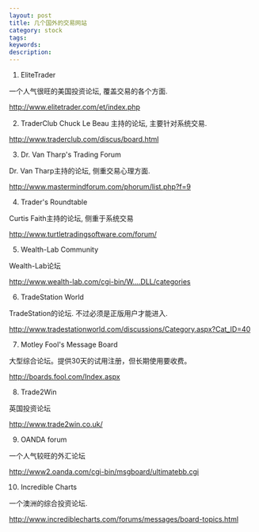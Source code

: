 ```yaml
---
layout: post
title: 几个国外的交易网站
category: stock
tags: 
keywords: 
description: 
---
```





1. EliteTrader 

一个人气很旺的美国投资论坛, 覆盖交易的各个方面.

http://www.elitetrader.com/et/index.php

2. TraderClub
Chuck Le Beau 主持的论坛, 主要针对系统交易.

http://www.traderclub.com/discus/board.html

 3. Dr. Van Tharp's Trading Forum

Dr. Van Tharp主持的论坛, 侧重交易心理方面.

http://www.mastermindforum.com/phorum/list.php?f=9

4. Trader's Roundtable

Curtis Faith主持的论坛, 侧重于系统交易

http://www.turtletradingsoftware.com/forum/

5. Wealth-Lab Community

Wealth-Lab论坛

http://www.wealth-lab.com/cgi-bin/W....DLL/categories

6. TradeStation World

TradeStation的论坛. 不过必须是正版用户才能进入.

http://www.tradestationworld.com/discussions/Category.aspx?Cat_ID=40

7. Motley Fool's Message Board

大型综合论坛。提供30天的试用注册，但长期使用要收费。

http://boards.fool.com/Index.aspx

8. Trade2Win

英国投资论坛

http://www.trade2win.co.uk/


9. OANDA forum

一个人气较旺的外汇论坛

http://www2.oanda.com/cgi-bin/msgboard/ultimatebb.cgi

10. Incredible Charts

一个澳洲的综合投资论坛.

http://www.incrediblecharts.com/forums/messages/board-topics.html

